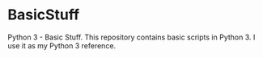 # BasicStuff
Python 3 - Basic Stuff.
This repository contains basic scripts in Python 3. 
I use it as my Python 3 reference.
